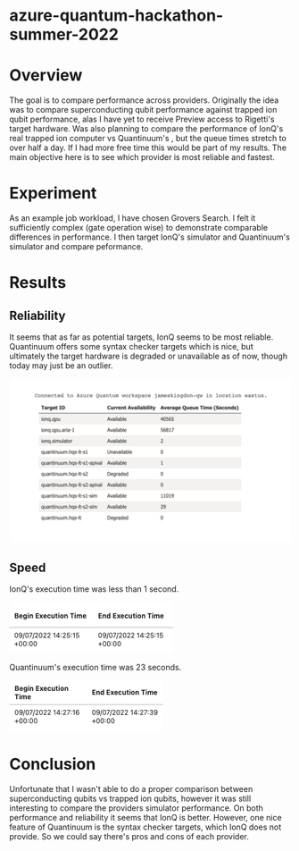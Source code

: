# azure-quantum-hackathon-summer-2022

# Overview

The goal is to compare performance across providers. Originally the idea was to compare superconducting qubit performance against trapped ion qubit performance, alas I have yet to receive Preview access to Rigetti's target hardware. Was also planning to compare the performance of IonQ's real trapped ion computer vs Quantinuum's , but the queue times stretch to over half a day. If I had more free time this would be part of my results. The main objective here is to see which provider is most reliable and fastest.

# Experiment

As an example job workload, I have chosen Grovers Search. I felt it sufficiently complex (gate operation wise) to demonstrate comparable differences in performance. I then target IonQ's simulator and Quantinuum's simulator and compare peformance. 

# Results

## Reliability

It seems that as far as potential targets, IonQ seems to be most reliable. Quantinuum offers some syntax checker targets which is nice, but ultimately the target hardware is degraded or unavailable as of now, though today may just be an outlier.

![](providers.png)

## Speed

IonQ's execution time was less than 1 second.

![](ionq-results.png)

Quantinuum's execution time was 23 seconds.

![](quantinuum-results.png)

# Conclusion

Unfortunate that I wasn't able to do a proper comparison between superconducting qubits vs trapped ion qubits, however it was still interesting to compare the providers simulator performance. On both performance and reliability it seems that IonQ is better. However, one nice feature of Quantinuum is the syntax checker targets, which IonQ does not provide. So we could say there's pros and cons of each provider.

